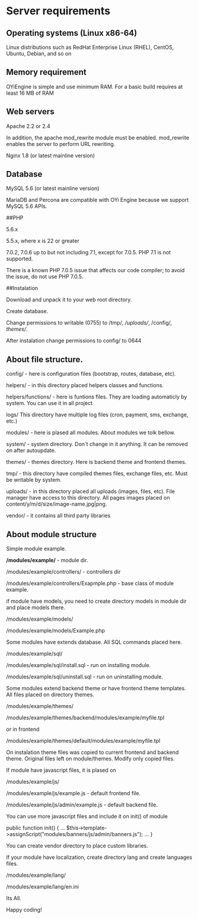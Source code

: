 # Server requirements

## Operating systems (Linux x86-64)

Linux distributions such as RedHat Enterprise Linux (RHEL), CentOS, Ubuntu, Debian, and so on

## Memory requirement

OYiEngine is simple and use minimum RAM. For a basic build requires at least 16 MB of RAM

## Web servers

Apache 2.2 or 2.4

In addition, the apache mod_rewrite module must be enabled. mod_rewrite enables the server to perform URL rewriting.

Nginx 1.8 (or latest mainline version)

## Database

MySQL 5.6 (or latest mainline version)

MariaDB and Percona are compatible with OYi Engine because we support MySQL 5.6 APIs.

##PHP

5.6.x

5.5.x, where x is 22 or greater

7.0.2, 7.0.6 up to but not including 7.1, except for 7.0.5. PHP 7.1 is not supported.

There is a known PHP 7.0.5 issue that affects our code compiler; to avoid the issue, do not use PHP 7.0.5.

##Instalation

Download and unpack it to your web root directory.

Create database.

Change permissions to writable (0755) to /tmp/*, /uploads/*, /config/*, themes/*.

After instalation change permissions to config/ to 0644

## About file structure.

config/ - here is configuration files (bootstrap, routes, database, etc). 

helpers/ - in this directory placed helpers classes and functions. 

helpers/functions/ - here is funtions files. They are loading automaticly by system. You can use it in all project

logs/ This directory have multiple log files (cron, payment, sms, exchange, etc.)

modules/ - here is plased all modules. About modules we tolk bellow.

system/ - system directory. Don`t change in it anything. It can be removed on after autoupdate.

themes/ - themes directory. Here is backend theme and frontend themes. 

tmp/ - this directory have compiled themes files, exchange files, etc. Must be writable by system.

uploads/ - in this directory placed all uploads (images, files, etc). File manager have access to this directory. All pages images placed on content/y/m/d/size/image-name.jpg|png.

vendor/ - it contains all third party libraries


## About module structure

Simple module example.

**/modules/example/** - module dir.

/modules/example/controllers/ - controllers dir

/modules/example/controllers/Exapmple.php - base class of module example. 

if module have models, you need to create directory models in module dir and place models there.

/modules/example/models/

/modules/example/models/Example.php

Some modules have extends database. All SQL commands placed here.

/modules/example/sql/

/modules/example/sql/install.sql - run on installing module.

/modules/example/sql/uninstall.sql - run on uninstalling module.

Some modules extend backend theme or have frontend theme templates. All files placed on directory themes. 

/modules/example/themes/

/modules/example/themes/backend/modules/example/myfile.tpl

or in frontend 

/modules/example/themes/default/modules/example/myfile.tpl

On instalation theme files was copied to current frontend and backend theme. Original files left on module/themes. Modify only copied files.

If module have javascript files, it is plased on 

/modules/example/js/

/modules/example/js/example.js - default frontend file.

/modules/example/js/admin/example.js - default backend file.

You can use more javascript files and include it on init() of module

public function init()
{
    ... 
    $this->template->assignScript("modules/banners/js/admin/banners.js");
    ...
}


You can create vendor directory to place custom libraries.

If your module have localization, create directory lang and create languages files.

/modules/example/lang/

/modules/example/lang/en.ini

Its All.

Happy coding!


